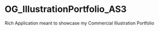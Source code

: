 # OG_IllustrationPortfolio_AS3
Rich Application meant to showcase my Commercial Illustration Portfolio
